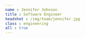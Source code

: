 ```yaml
---
name : Jennifer Johnson
title : Software Engineer
headshot : /img/team/jennifer.jpg
class : engineering
all : true
---
```

